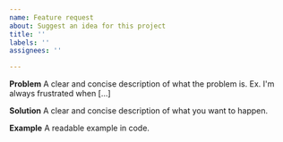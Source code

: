 ```yaml
---
name: Feature request
about: Suggest an idea for this project
title: ''
labels: ''
assignees: ''

---
```


**Problem**
A clear and concise description of what the problem is. Ex. I'm always frustrated when [...]

**Solution**
A clear and concise description of what you want to happen.

**Example**
A readable example in code.
